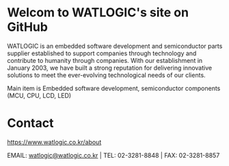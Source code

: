 # Welcom to WATLOGIC's site on GitHub
WATLOGIC is an embedded software development and semiconductor parts supplier established to support companies through technology and contribute to humanity through companies.
With our establishment in January 2003, we have built a strong reputation for delivering innovative solutions to meet the ever-evolving technological needs of our clients.

Main item is Embedded software development, semiconductor components (MCU, CPU, LCD, LED)

# Contact
https://www.watlogic.co.kr/about

EMAIL: watlogic@watlogic.co.kr  |   TEL: 02-3281-8848  |   FAX: 02-3281-8857
